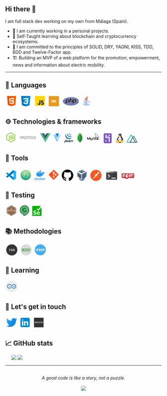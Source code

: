 ## Hi there 👋

I am full stack dev working on my own from Málaga (Spain).

- 🔭 I am currently working in a personal projects.
- 🌱 Self-Taught learning about blockchain and cryptocurrency ecosystems.
- 🤔 I am committed to the principles of SOLID, DRY, YAGNI, KISS, TDD, BDD and Twelve-Factor app.
- 🏗️ Building an MVP of a web platform for the promotion, empowerment, news and information about electric mobility.

---

## 👅&nbsp;Languages

<div>
    <a href="#"><img height="41" src="./icons/html-5.png"/></a>
    <a href="#"><img height="42" src="./icons/css-3.png"/></a>
    <a href="#"><img height="42" src="./icons/javascript.png"/></a>
    <a href="#"><img height="39" src="./icons/xml.png"/></a>
    <a href="#"><img height="38" src="./icons/php.png"/></a>
    <a href="#"><img height="38" src="./icons/java.png"/></a>
</div>

## ⚙️&nbsp;Technologies & frameworks

<div>
    <a href="#"><img height="38" src="./icons/node.png"/></a>
    <a href="#"><img height="42" src="./icons/expressjs.png"/></a>
    <a href="#"><img height="35" src="./icons/vue.png"/></a>
    <a href="#"><img height="34" src="./icons/vuetify.png"/></a>
    <a href="#"><img height="38" src="./icons/jquery.png"/></a>
    <a href="#"><img height="36" src="./icons/mongodb.png"/></a>
    <a href="#"><img height="40" src="./icons/mysql.png"/></a>
    <a href="#"><img height="36" src="./icons/heroku.png"/></a>
    <a href="#"><img height="35" src="./icons/linux.png"/></a>
    <a href="#"><img height="42" src="./icons/nuxt.png"/></a>
</div>

## 🧰&nbsp;Tools

<div>
    <a href="#"><img height="38" src="./icons/visual-studio-code.png"/></a>
    <a href="#"><img height="44" src="./icons/atom.png"/></a>
    <a href="#"><img height="34" src="./icons/docker.png"/></a>
    <a href="#"><img height="40" src="./icons/git.png"/></a>
    <a href="#"><img height="37" src="./icons/github.png"/></a>
    <a href="#"><img height="40" src="./icons/virtualbox.png"/></a>
    <a href="#"><img height="36" src="./icons/postman.png"/></a>
    <a href="#"><img height="40" src="./icons/console.png"/></a>
    <a href="#"><img height="40" src="./icons/npm.png"/></a>
</div>

## 🧪&nbsp;Testing

<div>
    <a href="#"><img height="40" src="./icons/mocha.png"/></a>
    <a href="#"><img height="40" src="./icons/cucumber.png"/></a>
    <a href="#"><img height="38" src="./icons/selenium.png"/></a>
</div>

## 📚&nbsp;Methodologies

<div>
    <a href="#"><img height="42" src="./icons/tdd.png"/></a>
    <a href="#"><img height="42" src="./icons/bdd.png"/></a>
    <a href="#"><img height="42" src="./icons/scrum-methodology.png"/></a>
</div>

## 📖&nbsp;Learning

<div>
    <a href="#"><img height="42" src="./icons/ci&cd.png"/></a>
</div>

## 💬&nbsp;Let's get in touch

<div>
    <a href="https://twitter.com/chiquerodiego"><img height="40" src="./icons/twitter.png"/></a>
    <a href="https://www.linkedin.com/in/diego-chiquero-mena/"><img height="40" src="./icons/linkedin.png"/></a>
    <a href="https://about.me/diegochiquero/"><img height="40" src="./icons/aboutme.png"/></a>
</div>

## 📈&nbsp;GitHub stats

<div align="left">
<img height='130px' style="padding-left:20px" src="https://github-readme-stats.vercel.app/api?username=diegochiquero&hide_title=true&show_icons=true&include_all_commits=true&line_height=21&bg_color=0,EC6C6C,FFD479,FFFC79,73FA79&theme=graywhite" />

<img height='130px' src="https://github-readme-stats.vercel.app/api/top-langs/?username=diegochiquero&hide_title=true&layout=compact&bg_color=0,73FA79,73FDFF,D783FF&theme=graywhite" />
</div>

---
<br/>
<div align="center">
    <i>A good code is like a story, not a puzzle.</i><br/><br/>
    <img src="https://visitor-badge.glitch.me/badge?page_id=diegochiquero.diegochiquero"/>
</div>


